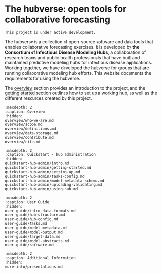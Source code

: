 # The hubverse: open tools for collaborative forecasting

```{caution}
This project is under active development.
```

The hubverse is a collection of open-source software and data tools that enables collaborative forecasting exercises. It is developed by **the Consortium of Infectious Disease Modeling Hubs**, a collaboration of research teams and public health professionals that have built and maintained predictive modeling hubs for infectious disease applications. Working together, we have developed the hubverse for groups that are running collaborative modeling hub efforts. This website documents the requirements for using the hubverse.  

The [overview](overview/who-we-are.md) section provides an introduction to the project, and the [getting started](quickstart-hub-admin/getting-started.md) section outlines how to set up a working hub, as well as the different resources created by this project.  




```{toctree}
:maxdepth: 2
:caption: Overview
:hidden:
overview/who-we-are.md
overview/scope.md
overview/definitions.md
overview/data-storage.md
overview/contribute.md
overview/cite.md
```

```{toctree}
:maxdepth: 2
:caption: Quickstart - hub administration
:hidden:
quickstart-hub-admin/intro.md
quickstart-hub-admin/getting-started.md
quickstart-hub-admin/setting-up.md
quickstart-hub-admin/tasks-config.md
quickstart-hub-admin/model-metadata-schema.md
quickstart-hub-admin/uploading-validating.md
quickstart-hub-admin/using-hub.md
```

```{toctree}
:maxdepth: 2
:caption: User Guide
:hidden:
user-guide/intro-data-formats.md
user-guide/hub-structure.md
user-guide/hub-config.md
user-guide/tasks.md
user-guide/model-metadata.md
user-guide/model-output.md
user-guide/target-data.md
user-guide/model-abstracts.md
user-guide/software.md
```

```{toctree}
:maxdepth: 2
:caption: Additional Information
:hidden:
more-info/presentations.md
```
